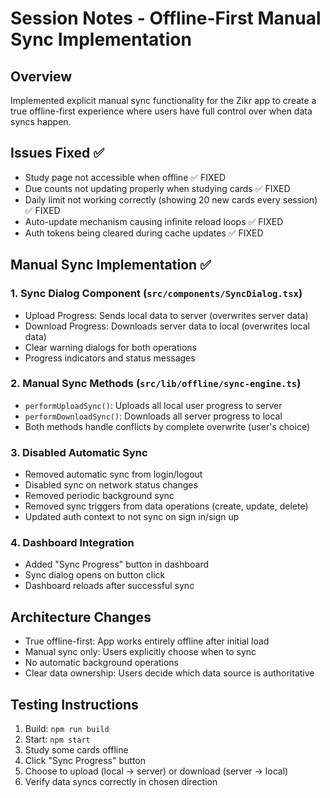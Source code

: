 # Session Notes - Offline-First Manual Sync Implementation

## Overview
Implemented explicit manual sync functionality for the Zikr app to create a true offline-first experience where users have full control over when data syncs happen.

## Issues Fixed ✅
- Study page not accessible when offline ✅ FIXED
- Due counts not updating properly when studying cards ✅ FIXED
- Daily limit not working correctly (showing 20 new cards every session) ✅ FIXED
- Auto-update mechanism causing infinite reload loops ✅ FIXED
- Auth tokens being cleared during cache updates ✅ FIXED

## Manual Sync Implementation ✅

### 1. **Sync Dialog Component** (`src/components/SyncDialog.tsx`)
   - Upload Progress: Sends local data to server (overwrites server data)
   - Download Progress: Downloads server data to local (overwrites local data)
   - Clear warning dialogs for both operations
   - Progress indicators and status messages

### 2. **Manual Sync Methods** (`src/lib/offline/sync-engine.ts`)
   - `performUploadSync()`: Uploads all local user progress to server
   - `performDownloadSync()`: Downloads all server progress to local
   - Both methods handle conflicts by complete overwrite (user's choice)

### 3. **Disabled Automatic Sync**
   - Removed automatic sync from login/logout
   - Disabled sync on network status changes
   - Removed periodic background sync
   - Removed sync triggers from data operations (create, update, delete)
   - Updated auth context to not sync on sign in/sign up

### 4. **Dashboard Integration**
   - Added "Sync Progress" button in dashboard
   - Sync dialog opens on button click
   - Dashboard reloads after successful sync

## Architecture Changes
- True offline-first: App works entirely offline after initial load
- Manual sync only: Users explicitly choose when to sync
- No automatic background operations
- Clear data ownership: Users decide which data source is authoritative

## Testing Instructions
1. Build: `npm run build`
2. Start: `npm start`
3. Study some cards offline
4. Click "Sync Progress" button
5. Choose to upload (local → server) or download (server → local)
6. Verify data syncs correctly in chosen direction